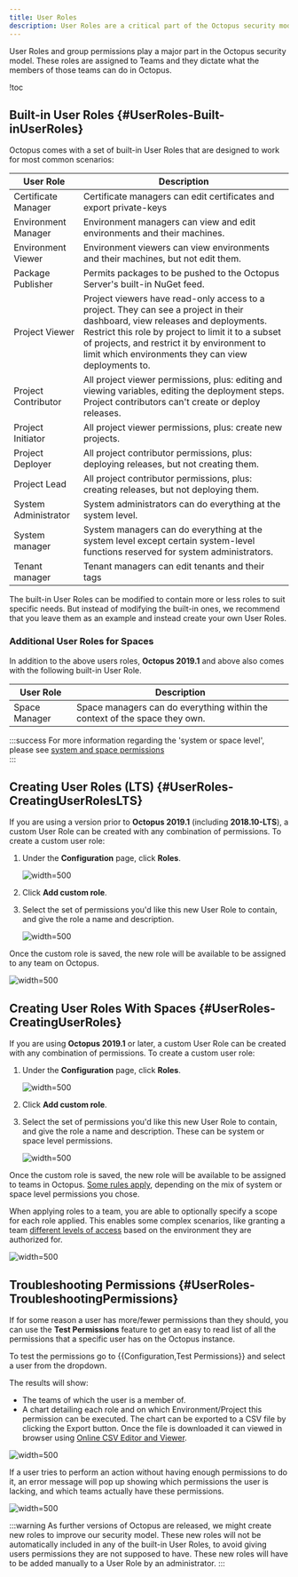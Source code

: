 ```yaml
---
title: User Roles
description: User Roles are a critical part of the Octopus security model whereby they are assigned to Teams and they dictate what the members of those teams can do in Octopus.
---
```



User Roles and group permissions play a major part in the Octopus security model. These roles are assigned to Teams and they dictate what the members of those teams can do in Octopus.

!toc

## Built-in User Roles {#UserRoles-Built-inUserRoles}

Octopus comes with a set of built-in User Roles that are designed to work for most common scenarios:

| User Role            | Description                              |
| -------------------- | ---------------------------------------- |
| Certificate Manager  | Certificate managers can edit certificates and export private-keys |
| Environment Manager  | Environment managers can view and edit environments and their machines. |
| Environment Viewer   | Environment viewers can view environments and their machines, but not edit them. |
| Package Publisher    | Permits packages to be pushed to the Octopus Server's built-in NuGet feed. |
| Project Viewer       | Project viewers have read-only access to a project. They can see a project in their dashboard, view releases and deployments. Restrict this role by project to limit it to a subset of projects, and restrict it by environment to limit which environments they can view deployments to. |
| Project Contributor  | All project viewer permissions, plus: editing and viewing variables, editing the deployment steps. Project contributors can't create or deploy releases. |
| Project Initiator    | All project viewer permissions, plus: create new projects. |
| Project Deployer     | All project contributor permissions, plus: deploying releases, but not creating them. |
| Project Lead         | All project contributor permissions, plus: creating releases, but not deploying them. |
| System Administrator | System administrators can do everything at the system level.  |
| System manager       | System managers can do everything at the system level except certain system-level functions reserved for system administrators. |
| Tenant manager       | Tenant managers can edit tenants and their tags |

The built-in User Roles can be modified to contain more or less roles to suit specific needs. But instead of modifying the built-in ones, we recommend that you leave them as an example and instead create your own User Roles.

### Additional User Roles for Spaces

In addition to the above users roles, **Octopus 2019.1** and above also comes with the following built-in User Role.

| User Role            | Description                              |
| -------------------- | ---------------------------------------- |
| Space Manager        | Space managers can do everything within the context of the space they own. |

:::success
For more information regarding the 'system or space level', please see [system and space permissions](/docs/administration/managing-users-and-teams/system-and-space-permissions.md)  
:::

## Creating User Roles (LTS) {#UserRoles-CreatingUserRolesLTS}

If you are using a version prior to **Octopus 2019.1** (including **2018.10-LTS**), a custom User Role can be created with any combination of permissions. To create a custom user role:

1. Under the **Configuration** page, click **Roles**.

   ![](roles-link.png "width=500")

2. Click **Add custom role**.

3. Select the set of permissions you'd like this new User Role to contain, and give the role a name and description.

   ![](select-permissions.png "width=500")

Once the custom role is saved, the new role will be available to be assigned to any team on Octopus.

![](add-role.png "width=500")

## Creating User Roles With Spaces {#UserRoles-CreatingUserRoles}

If you are using **Octopus 2019.1** or later, a custom User Role can be created with any combination of permissions. To create a custom user role:

1. Under the **Configuration** page, click **Roles**.

   ![](roles-link.png "width=500")

2. Click **Add custom role**.

3. Select the set of permissions you'd like this new User Role to contain, and give the role a name and description. These can be system or space level permissions.

   ![](select-permissions.png "width=500")

Once the custom role is saved, the new role will be available to be assigned to teams in Octopus. [Some rules apply](/docs/administration/managing-users-and-teams/system-and-space-permissions.md#SystemAndSpacePermissions-RulesOfTheRoad), depending on the mix of system or space level permissions you chose.

When applying roles to a team, you are able to optionally specify a scope for each role applied. This enables some complex scenarios, like granting a team [different levels of access](/docs/administration/managing-users-and-teams/creating-teams-for-a-user-with-mixed-environment-privileges.md) based on the environment they are authorized for.   

![](define-scope-for-user-role.png "width=500")

## Troubleshooting Permissions {#UserRoles-TroubleshootingPermissions}

If for some reason a user has more/fewer permissions than they should, you can use the **Test Permissions** feature to get an easy to read list of all the permissions that a specific user has on the Octopus instance.

To test the permissions go to {{Configuration,Test Permissions}} and select a user from the dropdown.

The results will show:

- The teams of which the user is a member of.
- A chart detailing each role and on which Environment/Project this permission can be executed. The chart can be exported to a CSV file by clicking the Export button. Once the file is downloaded it can viewed in browser using [Online CSV Editor and Viewer](http://www.convertcsv.com/csv-viewer-editor.htm).

![](test-permissions.png "width=500")

If a user tries to perform an action without having enough permissions to do it, an error message will pop up showing which permissions the user is lacking, and which teams actually have these permissions.

![](no-permissions.png "width=500")

:::warning
As further versions of Octopus are released, we might create new roles to improve our security model. These new roles will not be automatically included in any of the built-in User Roles, to avoid giving users permissions they are not supposed to have. These new roles will have to be added manually to a User Role by an administrator.
:::
